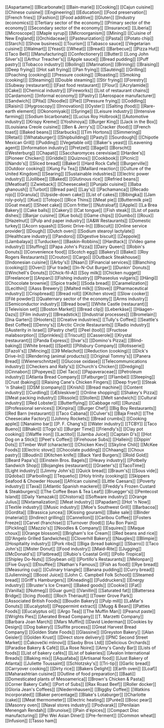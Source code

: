 [[Aspartame]]
[[Bicarbonate]]
[[Bain-marie]]
[[Cooking]]
[[Cajun cuisine]]
[[Chinese cuisine]]
[[Engineering]]
[[Education]]
[[Food preservation]]
[[French fries]]
[[Fashion]]
[[Food additive]]
[[Gluten]]
[[Industry (economics)]]
[[Tertiary sector of the economy]]
[[Primary sector of the economy]]
[[Secondary sector of the economy]]
[[Insurance]]
[[Liberia]]
[[Microscope]]
[[Maple syrup]]
[[Microorganism]]
[[Mining]]
[[Cuisine of New England]]
[[Orchidaceae]]
[[Pasteurization]]
[[Pasta]]
[[Potato chip]]
[[Starch]]
[[Show business]]
[[Tourism]]
[[Tabasco sauce]]
[[Vegetarian cuisine]]
[[Walmart]]
[[Yeast]]
[[Wheat]]
[[Bread]]
[[Barbecue]]
[[Pizza Hut]]
[[Taco Bell]]
[[Manufacturing]]
[[Confectionery]]
[[Butter]]
[[Long John Silver's]]
[[Arthur Treacher's]]
[[Apple sauce]]
[[Bread pudding]]
[[Puff pastry]]
[[Tobacco industry]]
[[Boiling]]
[[Marination]]
[[Brining]]
[[Braising]]
[[Deep frying]]
[[Hot salt frying]]
[[Pan frying]]
[[Sautéing]]
[[Grilling]]
[[Poaching (cooking)]]
[[Pressure cooking]]
[[Roasting]]
[[Smoking (cooking)]]
[[Steaming]]
[[Double steaming]]
[[Stir frying]]
[[Forestry]]
[[Subway (restaurant)]]
[[Fast food restaurant]]
[[Flour]]
[[Acrylamide]]
[[Cake]]
[[Chemical industry]]
[[Fireworks]]
[[List of restaurant chains]]
[[Cardamom]]
[[Informal economy]]
[[Pastry]]
[[Aerospace manufacturer]]
[[Sandwich]]
[[Pita]]
[[Noodle]]
[[Pie]]
[[Pressure frying]]
[[Coddling]]
[[Raisin]]
[[Hygroscopy]]
[[Innovation]]
[[Oyster]]
[[Salting (food)]]
[[Rare-earth element]]
[[Okonomiyaki]]
[[Syringe]]
[[Leisure industry]]
[[Intensive farming]]
[[Sodium bicarbonate]]
[[Lucius Roy Holbrook]]
[[Automotive industry]]
[[Krispy Kreme]]
[[Yoshinoya]]
[[Burger King]]
[[Jack in the Box]]
[[Louisiana Creole cuisine]]
[[Ben & Jerry's]]
[[Cracker (food)]]
[[French toast]]
[[Baked beans]]
[[Starbucks]]
[[Tim Hortons]]
[[Simmering]]
[[Retail]]
[[Whataburger]]
[[Shipbuilding]]
[[Pasty]]
[[Sourdough]]
[[Chipotle Mexican Grill]]
[[Pudding]]
[[Vegetable oil]]
[[Baker's yeast]]
[[Leavening agent]]
[[Information industry]]
[[Pretzel]]
[[Bagel]]
[[Borscht]]
[[Westerburg]]
[[Chapati]]
[[Saccharomyces cerevisiae]]
[[Hardee's]]
[[Pioneer Chicken]]
[[Griddle]]
[[Quiznos]]
[[Cookbook]]
[[Picnic]]
[[Nando's]]
[[Sliced bread]]
[[Baker]]
[[Hard Rock Cafe]]
[[Burgerville]]
[[Outdoor cooking]]
[[Kung Fu Tea]]
[[Maillard reaction]]
[[Culture of the United Kingdom]]
[[Searing]]
[[Sustainable industries]]
[[Electric power industry]]
[[Jollibee]]
[[Baked]]
[[Glutinous rice]]
[[Refried beans]]
[[Meatloaf]]
[[Zwieback]]
[[Cheesecake]]
[[Punjabi cuisine]]
[[Baba ghanoush]]
[[Turbot]]
[[Bread pan]]
[[Lay's]]
[[Pachamanca]]
[[Recado rojo]]
[[Granula]]
[[Upside-down cake]]
[[List of cakes]]
[[Bibingka]]
[[Jam roly-poly]]
[[Kue]]
[[Totopo]]
[[Rice Thins]]
[[Meat pie]]
[[Buttermilk pie]]
[[Goat meat]]
[[Sheet cake]]
[[Corn fritter]]
[[Nutraloaf]]
[[Apple]]
[[La Brea Bakery]]
[[Cake balls]]
[[Cakery]]
[[Cat tongue]]
[[Fish steak]]
[[List of pasta dishes]]
[[Banjar cuisine]]
[[Kue bolu]]
[[Game chips]]
[[Gumbo]]
[[Roux]]
[[Hazelnut]]
[[Pulp and paper industry]]
[[A&W Restaurants]]
[[Domestic turkey]]
[[Acorn squash]]
[[Sonic Drive-In]]
[[Biscuit]]
[[Online service provider]]
[[Dough]]
[[Dutch oven]]
[[Sodium stearoyl lactylate]]
[[Healthcare industry]]
[[Pandoro]]
[[Digestive biscuit]]
[[Zeppole]]
[[Jambalaya]]
[[Turducken]]
[[Baskin-Robbins]]
[[Hardtack]]
[[Video game industry]]
[[Stuffing]]
[[Papa John's Pizza]]
[[Dairy Queen]]
[[Robin's Donuts]]
[[Convenience food]]
[[Scotch egg]]
[[Bakery]]
[[Bake]]
[[Roy Rogers Restaurants]]
[[Crouton]]
[[Cargo]]
[[Outback Steakhouse]]
[[Indonesian cuisine]]
[[Arby's]]
[[Naan]]
[[Financial services]]
[[Blanching (cooking)]]
[[Oven]]
[[Fur trade]]
[[In-N-Out Burger]]
[[Dunkin' Donuts]]
[[Winchell's Donuts]]
[[Chick-fil-A]]
[[Soy milk]]
[[Chicken nugget]]
[[Freelancer]]
[[Anpan]]
[[Fishing industry]]
[[Phaseolus vulgaris]]
[[Hāngi]]
[[Chocolate brownie]]
[[Spice trade]]
[[Soda bread]]
[[Caramelization]]
[[Lecithin]]
[[Aass Brewery]]
[[Malted milk]]
[[Stove]]
[[Pharmaceutical industry]]
[[Crispbread]]
[[Bread roll]]
[[Kitchen stove]]
[[Slow cooker]]
[[Filé powder]]
[[Quaternary sector of the economy]]
[[Arms industry]]
[[Semiconductor industry]]
[[Bread bowl]]
[[White Castle (restaurant)]]
[[Television set]]
[[Boston Market]]
[[Bread clip]]
[[Leberkäse]]
[[Häagen-Dazs]]
[[Film industry]]
[[Breadstick]]
[[Industrial processes]]
[[Bromelain]]
[[Ina Garten]]
[[Hooters]]
[[Creative industries]]
[[Tully's Coffee]]
[[Seattle's Best Coffee]]
[[Denny's]]
[[Arctic Circle Restaurants]]
[[Radio industry]]
[[Austerity in Israel]]
[[Pastry chef]]
[[Peel (tool)]]
[[Fructose malabsorption]]
[[Sprinkles]]
[[Triscuit]]
[[Casserole]]
[[Krystal (restaurant)]]
[[Panda Express]]
[[Ivar's]]
[[Domino's Pizza]]
[[Blind-baking]]
[[White bread]]
[[Spelt]]
[[Pillsbury Company]]
[[Rotisserie]]
[[Fazoli's]]
[[Mincing]]
[[39 Melachot]]
[[Reduction (cooking)]]
[[Dick's Drive-In]]
[[Rendering (animal products)]]
[[Original Tommy's]]
[[Panera Bread]]
[[Wienerschnitzel]]
[[Glucose oxidase]]
[[Telecommunications industry]]
[[Checkers and Rally's]]
[[Church's Chicken]]
[[Dredging]]
[[Cinnabon]]
[[Popeyes]]
[[Del Taco]]
[[Papaveraceae]]
[[Petroleum industry]]
[[Atlanta Bread Company]]
[[Fatburger]]
[[Flambé]]
[[Steeping]]
[[Crust (baking)]]
[[Raising Cane's Chicken Fingers]]
[[Deep fryer]]
[[Steak 'n Shake]]
[[DSM (company)]]
[[Knish]]
[[Bread machine]]
[[Content industry]]
[[Curdling]]
[[Æbleskiver]]
[[Online shopping]]
[[Shakey's Pizza]]
[[Meat packing industry]]
[[Rissole]]
[[Stollen]]
[[Melt sandwich]]
[[Cultural industry]]
[[Red Lobster]]
[[Butterflying]]
[[Cabbage roll]]
[[Runza]]
[[Professional services]]
[[Kinpira]]
[[Burger Chef]]
[[Big Boy Restaurants]]
[[Red Barn (restaurant)]]
[[Taco Cabana]]
[[Culver's]]
[[Baja Fresh]]
[[The Cheesecake Factory]]
[[Johnny Rockets]]
[[Bread crumbs]]
[[Cooking apple]]
[[Nanaimo bar]]
[[P. F. Chang's]]
[[Water industry]]
[[TCBY]]
[[Taco Bueno]]
[[Bhakri]]
[[Togo's]]
[[Burger Time]]
[[Friendly's]]
[[Clay pot cooking]]
[[Waffle iron]]
[[Lactitol]]
[[Jamba Juice]]
[[Captain D's]]
[[Hot Dog on a Stick]]
[[Peet's Coffee]]
[[Firehouse Subs]]
[[Hallein]]
[[Dippin' Dots]]
[[Timber Wolf (character)]]
[[Chicken Kiev]]
[[Skyline Chili]]
[[McKee Foods]]
[[Electric stove]]
[[Chocolate pudding]]
[[Chhaang]]
[[Choux pastry]]
[[Boudin]]
[[Kitchen knife]]
[[Back Yard Burgers]]
[[Rold Gold]]
[[Beard Papa's]]
[[Einstein Bros. Bagels]]
[[Heavy industry]]
[[Potbelly Sandwich Shop]]
[[Bojangles (restaurant)]]
[[Graeter's]]
[[TacoTime]]
[[Light industry]]
[[Jimmy John's]]
[[Quick bread]]
[[Braum's]]
[[Sous vide]]
[[Qdoba]]
[[Parboiling]]
[[Tequeño]]
[[Holy trinity (cooking)]]
[[Skippers Seafood & Chowder House]]
[[African cuisine]]
[[Little Caesars]]
[[Poverty industry]]
[[Tava]]
[[Atlantic Spanish mackerel]]
[[Freddy's Frozen Custard & Steakburgers]]
[[The Coffee Bean & Tea Leaf]]
[[Bruegger's]]
[[Pentecost Island]]
[[Daily Yamazaki]]
[[Chistorra]]
[[Software industry]]
[[Orange Julius]]
[[Nixtamalization]]
[[Meat industry]]
[[Papadam]]
[[Hot 'n Now]]
[[Textile industry]]
[[Music industry]]
[[Moe's Southwest Grill]]
[[Barbacoa]]
[[Gordita]]
[[Brassica juncea]]
[[Kissing gourami]]
[[Bake sale]]
[[Binder (material)]]
[[Indirect grilling]]
[[Cannelloni]]
[[Caribou Coffee]]
[[Fosters Freeze]]
[[Carvel (franchise)]]
[[Turnover (food)]]
[[Au Bon Pain]]
[[Pickling]]
[[Mazzio's]]
[[Noodles & Company]]
[[Esquires]]
[[Maque choux]]
[[Orange blossom]]
[[Brigham's Ice Cream]]
[[Red beans and rice]]
[[D'Angelo Grilled Sandwiches]]
[[Cloverhill Bakery]]
[[Naugles]]
[[Blimpie]]
[[Hospitality industry]]
[[Pork ribs]]
[[Biga (bread baking)]]
[[Sbarro]]
[[Taco John's]]
[[Mister Donut]]
[[Food industry]]
[[Maid-Rite]]
[[Jugging]]
[[McDonald's]]
[[Flatbread]]
[[Rubio's Coastal Grill]]
[[Pollo Tropical]]
[[Shipley Do-Nuts]]
[[Soybean oil]]
[[Portillo's Restaurants]]
[[Melonpan]]
[[Five Guys]]
[[Étouffée]]
[[Nathan's Famous]]
[[Fish as food]]
[[Rye bread]]
[[Measuring cup]]
[[Culinary triangle]]
[[Banana pudding]]
[[Curry bread]]
[[Julienning]]
[[Boost Juice]]
[[John C. Campbell Folk School]]
[[Steamed bread]]
[[Griff's Hamburgers]]
[[Kneading]]
[[Fuddruckers]]
[[Energy industry]]
[[Bruster's Ice Cream]]
[[Baked goods]]
[[Cookie]]
[[Fat]]
[[Vanilla]]
[[Nutmeg]]
[[Guar gum]]
[[Vanillin]]
[[Saturated fat]]
[[Battersea Bridge]]
[[Icing (food)]]
[[Roch Thériault]]
[[Tower Grove Park]]
[[Associated British Foods]]
[[Boudin Bakery]]
[[Pulp mill]]
[[LaMar's Donuts]]
[[Eucalyptol]]
[[Peppermint extract]]
[[Mugg & Bean]]
[[Patties Foods]]
[[Eucalyptus oil]]
[[Argo Tea]]
[[The Muffin Man]]
[[Peanut paste]]
[[Wrights Pies]]
[[Aerated Bread Company]]
[[T. Marzetti Company]]
[[Barbara Joan March]]
[[Mars Muffin]]
[[David Liederman]]
[[Cookies by Design]]
[[Dog bakery]]
[[Sulfite process]]
[[Great Harvest Bread Company]]
[[Golden State Foods]]
[[Glassine]]
[[Greyston Bakery]]
[[Alan Geisler]]
[[Golden Krust]]
[[Direct store delivery]]
[[PNC Second Street Market]]
[[Čakovečki mlinovi]]
[[Saxby Bros Ltd]]
[[Delicious Orchards]]
[[Paradise Bakery & Café]]
[[La Rose Noire]]
[[Amy's Candy Bar]]
[[Lists of foods]]
[[List of bakery cafés]]
[[List of bakeries]]
[[Avalon International Breads]]
[[Baking mix]]
[[Aquafaba]]
[[Artisanal food]]
[[Just Bakery of Atlanta]]
[[Juliette Toussaint]]
[[Schlotzsky's]]
[[Tri-tip]]
[[Garlic bread]]
[[Carryover cooking]]
[[Dirty rice]]
[[Bakers Delight]]
[[Earth oven]]
[[Loaf]]
[[Maharashtrian cuisine]]
[[Outline of food preparation]]
[[Baati]]
[[Domesticated plants of Mesoamerica]]
[[Brown's Chicken & Pasta]]
[[Corner Bakery Cafe]]
[[Port of Subs]]
[[Rax Roast Beef]]
[[Roller docker]]
[[Gloria Jean's Coffees]]
[[Niedernhausen]]
[[Biggby Coffee]]
[[Watkins Incorporated]]
[[Baker percentage]]
[[Blake's Lotaburger]]
[[Charlotte (cake)]]
[[Meat thermometer]]
[[Electric heating]]
[[Purée]]
[[Bosc pear]]
[[Masonry oven]]
[[Naval stores industry]]
[[Podvarak]]
[[Penilaian Menengah Rendah]]
[[Brunoise]]
[[Pain d'épices]]
[[Compact Disc manufacturing]]
[[Pei Wei Asian Diner]]
[[Pre-ferment]]
[[Common wheat]]
[[Infusion]]
[[Tasso ham]]
